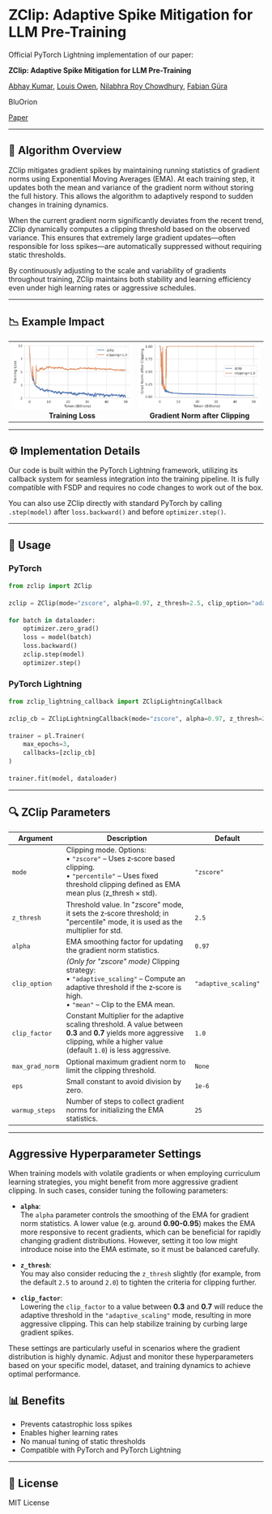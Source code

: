 # ZClip: Adaptive Spike Mitigation for LLM Pre-Training


Official PyTorch Lightning implementation of our paper:

<b>ZClip: Adaptive Spike Mitigation for LLM Pre-Training</b>

[Abhay Kumar](https://www.linkedin.com/in/akanyaani/), [Louis Owen](https://www.linkedin.com/in/louisowen/), [Nilabhra Roy Chowdhury](https://www.linkedin.com/in/nilabhraroychowdhury/), [Fabian Güra](https://www.linkedin.com/in/guera/) 

BluOrion

[Paper](#)


---

## 🧠 Algorithm Overview

ZClip mitigates gradient spikes by maintaining running statistics of gradient norms using Exponential Moving Averages (EMA). At each training step, it updates both the mean and variance of the gradient norm without storing the full history. This allows the algorithm to adaptively respond to sudden changes in training dynamics.

When the current gradient norm significantly deviates from the recent trend, ZClip dynamically computes a clipping threshold based on the observed variance. This ensures that extremely large gradient updates—often responsible for loss spikes—are automatically suppressed without requiring static thresholds.

By continuously adjusting to the scale and variability of gradients throughout training, ZClip maintains both stability and learning efficiency even under high learning rates or aggressive schedules.

---

## 📉 Example Impact

<table>
<tr>
<td align="center">
<img src="./figures/3e3.png" width="400"/>
<br><b>Training Loss</b>
</td>
<td align="center">
<img src="./figures/lr_3e3_after.png" width="400"/>
<br><b>Gradient Norm after Clipping</b>
</td>
</tr>
</table>

---

## ⚙️ Implementation Details

Our code is built within the PyTorch Lightning framework, utilizing its callback system for seamless integration into the training pipeline. It is fully compatible with FSDP and requires no code changes to work out of the box.

You can also use ZClip directly with standard PyTorch by calling `.step(model)` after `loss.backward()` and before `optimizer.step()`.

---

## 🧪 Usage

### PyTorch
```python
from zclip import ZClip

zclip = ZClip(mode="zscore", alpha=0.97, z_thresh=2.5, clip_option="adaptive_scaling", max_grad_norm=1.0)

for batch in dataloader:
    optimizer.zero_grad()
    loss = model(batch)
    loss.backward()
    zclip.step(model)
    optimizer.step()
```

### PyTorch Lightning
```python
from zclip_lightning_callback import ZClipLightningCallback

zclip_cb = ZClipLightningCallback(mode="zscore", alpha=0.97, z_thresh=2.5, clip_option="adaptive_scaling", max_grad_norm=1.0)

trainer = pl.Trainer(
    max_epochs=3,
    callbacks=[zclip_cb]
)

trainer.fit(model, dataloader)
```

---

## 🔍 ZClip Parameters

| Argument        | Description                                                                                                                                         | Default            |
|-----------------|-----------------------------------------------------------------------------------------------------------------------------------------------------|--------------------|
| `mode`          | Clipping mode. Options: <br> • `"zscore"` – Uses z‑score based clipping. <br> • `"percentile"` – Uses fixed threshold clipping defined as EMA mean plus (z_thresh × std). | `"zscore"`         |
| `z_thresh`      | Threshold value. In "zscore" mode, it sets the z‑score threshold; in "percentile" mode, it is used as the multiplier for std.                      | `2.5`              |
| `alpha`         | EMA smoothing factor for updating the gradient norm statistics.                                                                                    | `0.97`             |
| `clip_option`   | *(Only for "zscore" mode)* Clipping strategy: <br> • `"adaptive_scaling"` – Compute an adaptive threshold if the z‑score is high. <br> • `"mean"` – Clip to the EMA mean. | `"adaptive_scaling"` |
| `clip_factor`   | Constant Multiplier for the adaptive scaling threshold. A value between **0.3** and **0.7** yields more aggressive clipping, while a higher value (default `1.0`) is less aggressive. | `1.0`              |
| `max_grad_norm` | Optional maximum gradient norm to limit the clipping threshold.                                                                                     | `None`             |
| `eps`           | Small constant to avoid division by zero.                                                                                                          | `1e-6`             |
| `warmup_steps`  | Number of steps to collect gradient norms for initializing the EMA statistics.                                                                     | `25`               |


---
## Aggressive Hyperparameter Settings

When training models with volatile gradients or when employing curriculum learning strategies, you might benefit from more aggressive gradient clipping. In such cases, consider tuning the following parameters:

- **`alpha`**:  
  The `alpha` parameter controls the smoothing of the EMA for gradient norm statistics. A lower value (e.g. around **0.90-0.95**) makes the EMA more responsive to recent gradients, which can be beneficial for rapidly changing gradient distributions. However, setting it too low might introduce noise into the EMA estimate, so it must be balanced carefully.

- **`z_thresh`**:  
  You may also consider reducing the `z_thresh` slightly (for example, from the default `2.5` to around `2.0`) to tighten the criteria for clipping further.

- **`clip_factor`**:  
  Lowering the `clip_factor` to a value between **0.3** and **0.7** will reduce the adaptive threshold in the `"adaptive_scaling"` mode, resulting in more aggressive clipping. This can help stabilize training by curbing large gradient spikes.

These settings are particularly useful in scenarios where the gradient distribution is highly dynamic. Adjust and monitor these hyperparameters based on your specific model, dataset, and training dynamics to achieve optimal performance.


## 📊 Benefits

- Prevents catastrophic loss spikes
- Enables higher learning rates
- No manual tuning of static thresholds
- Compatible with PyTorch and PyTorch Lightning

---

## 📜 License
MIT License
